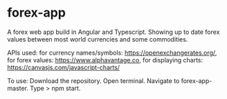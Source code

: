 # forex-app
A forex web app build in Angular and Typescript. 
Showing up to date forex values between most world currencies and some commodities.

APIs used: for currency names/symbols: https://openexchangerates.org/, 
           for forex values: https://www.alphavantage.co, 
           for displaying charts: https://canvasjs.com/javascript-charts/

To use: Download the repository. Open terminal. Navigate to forex-app-master. Type > npm start.
